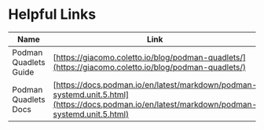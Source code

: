 # Helpful Links

| Name                  | Link                                                                                                                                         |
| --------------------- | -------------------------------------------------------------------------------------------------------------------------------------------- |
| Podman Quadlets Guide | [https://giacomo.coletto.io/blog/podman-quadlets/](https://giacomo.coletto.io/blog/podman-quadlets/)                                         |
| Podman Quadlets Docs  | [https://docs.podman.io/en/latest/markdown/podman-systemd.unit.5.html](https://docs.podman.io/en/latest/markdown/podman-systemd.unit.5.html) |
